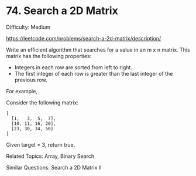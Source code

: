 # 74. Search a 2D Matrix

Difficulty: Medium

https://leetcode.com/problems/search-a-2d-matrix/description/

Write an efficient algorithm that searches for a value in an m x n matrix. This matrix has the following properties:

* Integers in each row are sorted from left to right.
* The first integer of each row is greater than the last integer of the previous row.

For example,

Consider the following matrix:
```
[
  [1,   3,  5,  7],
  [10, 11, 16, 20],
  [23, 30, 34, 50]
]
```
Given target = 3, return true.

Related Topics: Array, Binary Search

Similar Questions: Search a 2D Matrix II
